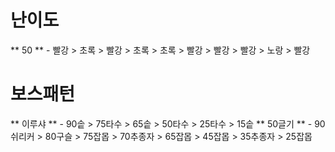 
# 난이도
** 50 ** - 빨강 > 초록 > 빨강 > 초록 > 초록 > 빨강 > 빨강 > 빨강 > 노랑 > 빨강

# 보스패턴
** 이루샤 ** - 90솥 > 75타수 > 65솥 > 50타수 > 25타수 > 15솥
** 50글기 ** - 90쉬리커 > 80구슬 > 75잡몹 > 70추종자 > 65잡몹 > 45잡몹 > 35추종자 > 25잡몹
